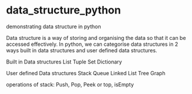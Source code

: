 # data_structure_python
demonstrating data structure in python

Data structure is a way of storing and organising the data so that it can be accessed effectively. In python, we can categorise data structures in 2 ways built in data structures and user defined data structures.

Built in Data structures
List
Tuple
Set
Dictionary

User defined Data structures
Stack
Queue
Linked List
Tree
Graph

operations of stack: Push, Pop, Peek or top, isEmpty

